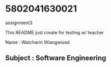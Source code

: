 # 5802041630021
assignment3

This README just create for testing w/ teacher

Name : Watcharin Wiangwised

## Subject : Software Engineering 


